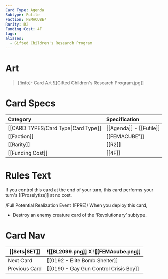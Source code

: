 ```yaml
---
Card Type: Agenda
Subtype: Futile
Faction: FEMACUBE³
Rarity: R2
Funding Cost: 4F
tags: 
aliases:
  - Gifted Children's Research Program
---
```

# Art

> [!info]- Card Art
> ![[Gifted Children's Research Program.jpg]]

# Card Specs

| Category                            | Specification     |
|:----------------------------------- |:----------------- |
| [[CARD TYPES/Card Type\|Card Type]] | [[Agenda]] - [[Futile]] |
| [[Faction]]                         | [[FEMACUBE³]]              |
| [[Rarity]]                          | [[R2]]              |
| [[Funding Cost]]                    | [[4F]]            |

# Rules Text

If you control this card at the end of your turn, this card performs your turn's [[Proselytize]] at no cost.

/Full Potential Realization Event (FPRE)/ 
When you deploy this card,  
- Destroy an enemy creature card of the ‘Revolutionary’ subtype.

# Card Nav

| [[Sets\|SET]] |  ![[BL2099.png]] 𐌢 ![[FEMAcube.png]] |
| --- | --- |  
| Next Card | [[0192 - Elite Bomb Shelter]] |  
| Previous Card | [[0190 - Gay Gun Control Crisis Boy]] |  

